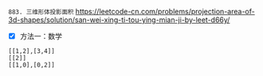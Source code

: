
`883. 三维形体投影面积` https://leetcode-cn.com/problems/projection-area-of-3d-shapes/solution/san-wei-xing-ti-tou-ying-mian-ji-by-leet-d66y/
- [x] 方法一：数学

```
[[1,2],[3,4]]
[[2]]
[[1,0],[0,2]]
```
